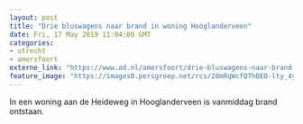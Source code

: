 ```yaml
---
layout: post
title: "Drie bluswagens naar brand in woning Hooglanderveen"
date: Fri, 17 May 2019 11:04:00 GMT
categories: 
- utrecht 
- amersfoort 
externe_link: "https://www.ad.nl/amersfoort/drie-bluswagens-naar-brand-in-woning-hooglanderveen~a28fbdfa/"
feature_image: "https://images0.persgroep.net/rcs/28mRqWcfQThQEO-lty_4ykRIJyc/diocontent/148599298/_fitwidth/400/?appId=21791a8992982cd8da851550a453bd7f&quality=0.7"
---
```


In een woning aan de Heideweg in Hooglanderveen is vanmiddag brand ontstaan.
